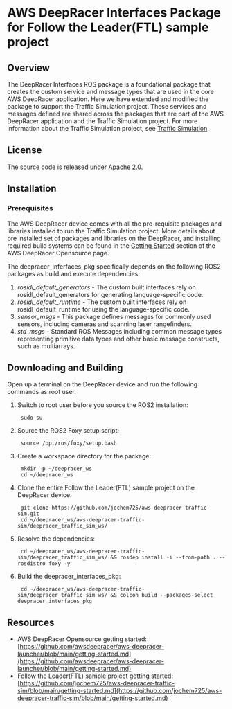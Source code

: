 # AWS DeepRacer Interfaces Package for Follow the Leader(FTL) sample project

## Overview

The DeepRacer Interfaces ROS package is a foundational package that creates the custom service and message types that are used in the core AWS DeepRacer application. Here we have extended and modified the package to support the Traffic Simulation project. These services and messages defined are shared across the packages that are part of the AWS DeepRacer application and the Traffic Simulation project. For more information about the Traffic Simulation project, see [Traffic Simulation](https://github.com/jochem725/aws-deepracer-traffic-sim).

## License

The source code is released under [Apache 2.0](https://aws.amazon.com/apache-2-0/).

## Installation

### Prerequisites

The AWS DeepRacer device comes with all the pre-requisite packages and libraries installed to run the Traffic Simulation project. More details about pre installed set of packages and libraries on the DeepRacer, and installing required build systems can be found in the [Getting Started](https://github.com/awsdeepracer/aws-deepracer-launcher/blob/main/getting-started.md) section of the AWS DeepRacer Opensource page.

The deepracer_inferfaces_pkg specifically depends on the following ROS2 packages as build and execute dependencies:

1. *rosidl_default_generators* - The custom built interfaces rely on rosidl_default_generators for generating language-specific code.
2. *rosidl_default_runtime* - The custom built interfaces rely on rosidl_default_runtime for using the language-specific code.
3. *sensor_msgs* - This package defines messages for commonly used sensors, including cameras and scanning laser rangefinders.
4. *std_msgs* - Standard ROS Messages including common message types representing primitive data types and other basic message constructs, such as multiarrays.



## Downloading and Building

Open up a terminal on the DeepRacer device and run the following commands as root user.

1. Switch to root user before you source the ROS2 installation:

        sudo su

1. Source the ROS2 Foxy setup script:

        source /opt/ros/foxy/setup.bash

1. Create a workspace directory for the package:

        mkdir -p ~/deepracer_ws
        cd ~/deepracer_ws

1. Clone the entire Follow the Leader(FTL) sample project on the DeepRacer device.

        git clone https://github.com/jochem725/aws-deepracer-traffic-sim.git
        cd ~/deepracer_ws/aws-deepracer-traffic-sim/deepracer_traffic_sim_ws/

1. Resolve the dependencies:

        cd ~/deepracer_ws/aws-deepracer-traffic-sim/deepracer_traffic_sim_ws/ && rosdep install -i --from-path . --rosdistro foxy -y

1. Build the deepracer_interfaces_pkg:

        cd ~/deepracer_ws/aws-deepracer-traffic-sim/deepracer_traffic_sim_ws/ && colcon build --packages-select deepracer_interfaces_pkg

## Resources

* AWS DeepRacer Opensource getting started: [https://github.com/awsdeepracer/aws-deepracer-launcher/blob/main/getting-started.md](https://github.com/awsdeepracer/aws-deepracer-launcher/blob/main/getting-started.md)
* Follow the Leader(FTL) sample project getting started: [https://github.com/jochem725/aws-deepracer-traffic-sim/blob/main/getting-started.md](https://github.com/jochem725/aws-deepracer-traffic-sim/blob/main/getting-started.md)
